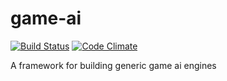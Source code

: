 # game-ai

[![Build Status](https://travis-ci.org/ddebree/game-ai.svg?branch=master)](https://travis-ci.org/ddebree/game-ai)  [![Code Climate](https://codeclimate.com/github/ddebree/game-ai.png)](https://codeclimate.com/github/ddebree/game-ai.png)

A framework for building generic game ai engines
